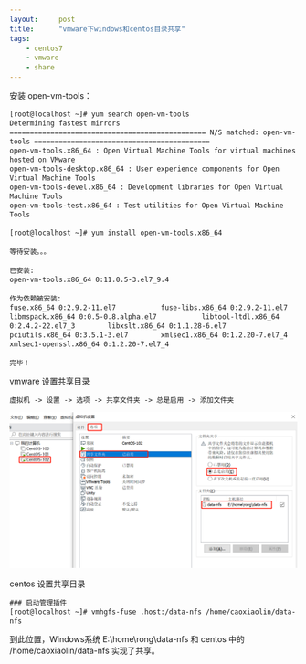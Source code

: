 ```yaml
---
layout:     post
title:      "vmware下windows和centos目录共享"
tags:
    - centos7
    - vmware
    - share
---
```

安装 open-vm-tools：

    [root@localhost ~]# yum search open-vm-tools
    Determining fastest mirrors
    ================================================ N/S matched: open-vm-tools ===========================================
    open-vm-tools.x86_64 : Open Virtual Machine Tools for virtual machines hosted on VMware
    open-vm-tools-desktop.x86_64 : User experience components for Open Virtual Machine Tools
    open-vm-tools-devel.x86_64 : Development libraries for Open Virtual Machine Tools
    open-vm-tools-test.x86_64 : Test utilities for Open Virtual Machine Tools

    [root@localhost ~]# yum install open-vm-tools.x86_64
    
    等待安装。。。
    
    已安装:
    open-vm-tools.x86_64 0:11.0.5-3.el7_9.4

    作为依赖被安装:
    fuse.x86_64 0:2.9.2-11.el7           fuse-libs.x86_64 0:2.9.2-11.el7        libmspack.x86_64 0:0.5-0.8.alpha.el7           libtool-ltdl.x86_64 0:2.4.2-22.el7_3        libxslt.x86_64 0:1.1.28-6.el7       
    pciutils.x86_64 0:3.5.1-3.el7        xmlsec1.x86_64 0:1.2.20-7.el7_4        xmlsec1-openssl.x86_64 0:1.2.20-7.el7_4

    完毕！

vmware 设置共享目录

    虚拟机 -> 设置 -> 选项 -> 共享文件夹 -> 总是启用 -> 添加文件夹
![vmware中设置共享目录](/img/20230425/vmware-share.png)

centos 设置共享目录

    ### 启动管理插件
    [root@localhost ~]# vmhgfs-fuse .host:/data-nfs /home/caoxiaolin/data-nfs

到此位置，Windows系统 E:\home\rong\data-nfs 和 centos 中的 /home/caoxiaolin/data-nfs 实现了共享。